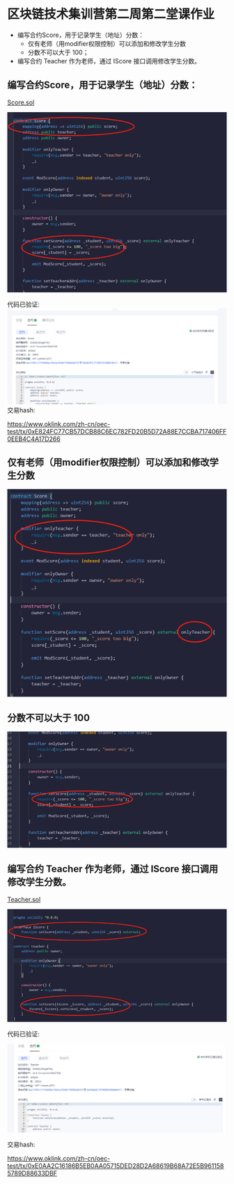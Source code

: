 # 区块链技术集训营第二周第二堂课作业
* 编写合约Score，⽤于记录学⽣（地址）分数：
    * 仅有⽼师（⽤modifier权限控制）可以添加和修改学⽣分数
    * 分数不可以⼤于 100；
* 编写合约 Teacher 作为⽼师，通过 IScore 接⼝调⽤修改学⽣分数。
## 编写合约Score，⽤于记录学⽣（地址）分数：

[Score.sol](./contracts/Score.sol)

![img](../img/W2_2_2.jpg)

代码已验证:
![img](../img/W2_2_1.jpg)
交易hash:

https://www.oklink.com/zh-cn/oec-test/tx/0xE824FC77CB57DCB88C6EC782FD20B5D72A88E7CCBA717406FF0EEB4C4A17D266

## 仅有⽼师（⽤modifier权限控制）可以添加和修改学⽣分数
![img](../img/W2_2_3.jpg)

## 分数不可以⼤于 100
![img](../img/W2_2_4.jpg)

## 编写合约 Teacher 作为⽼师，通过 IScore 接⼝调⽤修改学⽣分数。

[Teacher.sol](./contracts/Teacher.sol)

![img](../img/W2_2_5.jpg)

代码已验证:

![img](../img/W2_2_6.jpg)

交易hash:

https://www.oklink.com/zh-cn/oec-test/tx/0xE0AA2C16186B5EB0AA05715DED28D2A68619B68A72E5B9611585789D88633DBF